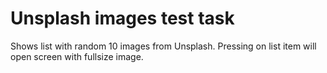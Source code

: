 # Unsplash images test task

Shows list with random 10 images from Unsplash.
Pressing on list item will open screen with fullsize image.

